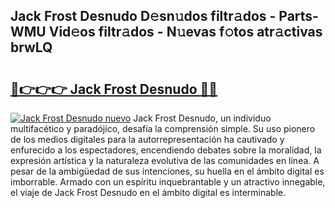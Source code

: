 ## Jack Frost Desnudo D𝚎sn𝚞dos filtr𝚊dos - Parts-WMU Vid𝚎os filtr𝚊dos - N𝚞evas f𝚘tos atr𝚊ctivas brwLQ

# <h2><a href="http://mbbqe5j.tromn.icu/?c=Jack+Frost+Desnudo">🔗👉👉👉 Jack Frost Desnudo 🔗🔗</a></h2>

[![Jack Frost Desnudo nuevo](https://i.imgur.com/pEAQMta.gif)](http://mbbqe5j.tromn.icu/?c=Jack+Frost+Desnudo)
Jack Frost Desnudo, un individuo multifacético y paradójico, desafía la comprensión simple. Su uso pionero de los medios digitales para la autorrepresentación ha cautivado y enfurecido a los espectadores, encendiendo debates sobre la moralidad, la expresión artística y la naturaleza evolutiva de las comunidades en línea. A pesar de la ambigüedad de sus intenciones, su huella en el ámbito digital es imborrable. Armado con un espíritu inquebrantable y un atractivo innegable, el viaje de Jack Frost Desnudo en el ámbito digital es interminable.
